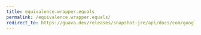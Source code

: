```yaml
---
title: equivalence.wrapper.equals
permalink: /equivalence.wrapper.equals/
redirect_to: https://guava.dev/releases/snapshot-jre/api/docs/com/google/common/base/Equivalence.Wrapper.html#equals-java.lang.Object-
---
```

